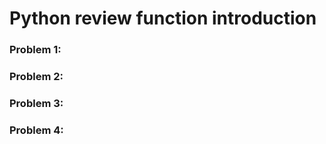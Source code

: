# Python review function introduction

### Problem 1:


### Problem 2:


### Problem 3:


### Problem 4:




